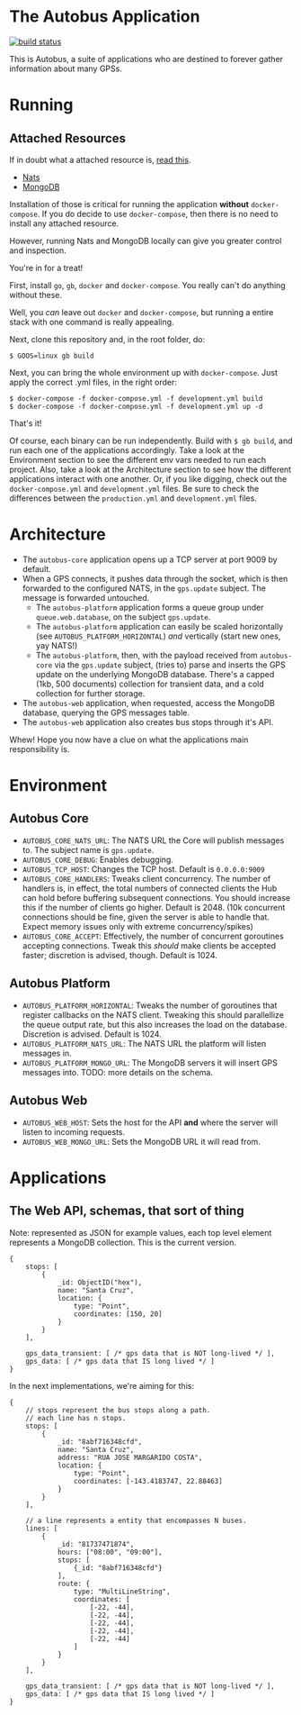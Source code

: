 # The Autobus Application

[![build status](https://gitlab.com/autobus/autobus/badges/master/build.svg)](https://gitlab.com/autobus/autobus/commits/master)

This is Autobus, a suite of applications who are destined to forever gather information about many GPSs.

# Running

## Attached Resources

If in doubt what a attached resource is, [read this](https://12factor.net/backing-services).

- [Nats](https://nats.io)
- [MongoDB](https://mongodb.org)

Installation of those is critical for running the application **without** `docker-compose`. If you do decide to use `docker-compose`, then there is no need to install any attached resource.

However, running Nats and MongoDB locally can give you greater control and inspection.

You're in for a treat!

First, install `go`, `gb`, `docker` and `docker-compose`. You really can't do anything without these.

Well, you _can_ leave out `docker` and `docker-compose`, but running a entire stack with one command is really appealing.

Next, clone this repository and, in the root folder, do:

```
$ GOOS=linux gb build
```

Next, you can bring the whole environment up with `docker-compose`. Just apply the correct .yml files, in the right order:

```
$ docker-compose -f docker-compose.yml -f development.yml build
$ docker-compose -f docker-compose.yml -f development.yml up -d
```

That's it!

Of course, each binary can be run independently. Build with `$ gb build`, and run each one of the applications accordingly. Take a look at the Environment section to see the different env vars needed to run each project. Also, take a look at the Architecture section to see how the different applications interact with one another. Or, if you like digging, check out the `docker-compose.yml` and `development.yml` files. Be sure to check the differences between the `production.yml` and `development.yml` files.

# Architecture

- The `autobus-core` application opens up a TCP server at port 9009 by default.
- When a GPS connects, it pushes data through the socket, which is then forwarded to the configured NATS, in the `gps.update` subject. The message is forwarded untouched.
  - The `autobus-platform` application forms a queue group under `queue.web.database`, on the subject `gps.update`.
  - The `autobus-platform` application can easily be scaled horizontally (see `AUTOBUS_PLATFORM_HORIZONTAL`) *and* vertically (start new ones, yay NATS!)
  - The `autobus-platform`, then, with the payload received from `autobus-core` via the `gps.update` subject, (tries to) parse and inserts the GPS update on the underlying MongoDB database. There's a capped (1kb, 500 documents) collection for transient data, and a cold collection for further storage.
- The `autobus-web` application, when requested, access the MongoDB database, querying the GPS messages table.
- The `autobus-web` application also creates bus stops through it's API.

Whew! Hope you now have a clue on what the applications main responsibility is.

# Environment

## Autobus Core

- `AUTOBUS_CORE_NATS_URL`: The NATS URL the Core will publish messages to. The subject name is `gps.update`.
- `AUTOBUS_CORE_DEBUG`: Enables debugging.
- `AUTOBUS_TCP_HOST`: Changes the TCP host. Default is `0.0.0.0:9009`
- `AUTOBUS_CORE_HANDLERS`: Tweaks client concurrency. The number of handlers is, in effect, the total numbers of connected clients the Hub can hold before buffering subsequent connections. You should increase this if the number of clients go higher. Default is 2048. (10k concurrent connections should be fine, given the server is able to handle that. Expect memory issues only with extreme concurrency/spikes)
- `AUTOBUS_CORE_ACCEPT`: Effectively, the number of concurrent goroutines accepting connections. Tweak this _should_ make clients be accepted faster; discretion is advised, though. Default is 1024.

## Autobus Platform
- `AUTOBUS_PLATFORM_HORIZONTAL`: Tweaks the number of goroutines that register callbacks on the NATS client. Tweaking this should parallellize the queue output rate, but this also increases the load on the database. Discretion is advised. Default is 1024.
- `AUTOBUS_PLATFORM_NATS_URL`: The NATS URL the platform will listen messages in.
- `AUTOBUS_PLATFORM_MONGO_URL`: The MongoDB servers it will insert GPS messages into. TODO: more details on the schema.

## Autobus Web
- `AUTOBUS_WEB_HOST`: Sets the host for the API **and** where the server will listen to incoming requests.
- `AUTOBUS_WEB_MONGO_URL`: Sets the MongoDB URL it will read from.

# Applications

## The Web API, schemas, that sort of thing

Note: represented as JSON for example values, each top level element represents a MongoDB collection.
This is the current version.

```
{
	stops: [
		{
			_id: ObjectID("hex"),
			name: "Santa Cruz",
			location: {
				type: "Point",
				coordinates: [150, 20]
			}
		}
	],

	gps_data_transient: [ /* gps data that is NOT long-lived */ ],
	gps_data: [ /* gps data that IS long lived */ ]
}
```

In the next implementations, we're aiming for this:

```
{
	// stops represent the bus stops along a path.
	// each line has n stops.
	stops: [
		{
			_id: "8abf716348cfd",
			name: "Santa Cruz",
			address: "RUA JOSE MARGARIDO COSTA",
			location: {
				type: "Point",
				coordinates: [-143.4183747, 22.88463]
			}
		}
	],

	// a line represents a entity that encompasses N buses.
	lines: [
		{
			_id: "81737471874",
			hours: ["08:00", "09:00"],
			stops: [
				{_id: "8abf716348cfd"}
			],
			route: {
				type: "MultiLineString",
				coordinates: [
					[-22, -44],
					[-22, -44],
					[-22, -44],
					[-22, -44],
					[-22, -44]
				]
			}
		}
	],

	gps_data_transient: [ /* gps data that is NOT long-lived */ ],
	gps_data: [ /* gps data that IS long lived */ ]
}
```
